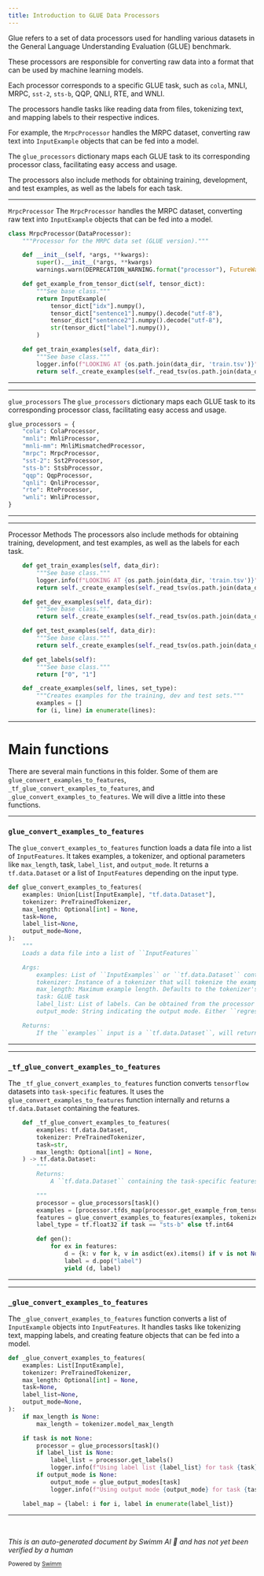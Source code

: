 ```yaml
---
title: Introduction to GLUE Data Processors
---
```

Glue refers to a set of data processors used for handling various datasets in the General Language Understanding Evaluation (GLUE) benchmark.

These processors are responsible for converting raw data into a format that can be used by machine learning models.

Each processor corresponds to a specific GLUE task, such as <SwmToken path="src/transformers/data/processors/glue.py" pos="621:2:2" line-data="    &quot;cola&quot;: ColaProcessor,">`cola`</SwmToken>, MNLI, MRPC, <SwmToken path="src/transformers/data/processors/glue.py" pos="625:2:4" line-data="    &quot;sst-2&quot;: Sst2Processor,">`sst-2`</SwmToken>, <SwmToken path="src/transformers/data/processors/glue.py" pos="93:16:18" line-data="        label_type = tf.float32 if task == &quot;sts-b&quot; else tf.int64">`sts-b`</SwmToken>, QQP, QNLI, RTE, and WNLI.

The processors handle tasks like reading data from files, tokenizing text, and mapping labels to their respective indices.

For example, the <SwmToken path="src/transformers/data/processors/glue.py" pos="170:2:2" line-data="class MrpcProcessor(DataProcessor):">`MrpcProcessor`</SwmToken> handles the MRPC dataset, converting raw text into <SwmToken path="src/transformers/data/processors/glue.py" pos="43:8:8" line-data="    examples: Union[List[InputExample], &quot;tf.data.Dataset&quot;],">`InputExample`</SwmToken> objects that can be fed into a model.

The <SwmToken path="src/transformers/data/processors/glue.py" pos="90:5:5" line-data="        processor = glue_processors[task]()">`glue_processors`</SwmToken> dictionary maps each GLUE task to its corresponding processor class, facilitating easy access and usage.

The processors also include methods for obtaining training, development, and test examples, as well as the labels for each task.

<SwmSnippet path="/src/transformers/data/processors/glue.py" line="170">

---

<SwmToken path="src/transformers/data/processors/glue.py" pos="170:2:2" line-data="class MrpcProcessor(DataProcessor):">`MrpcProcessor`</SwmToken> The <SwmToken path="src/transformers/data/processors/glue.py" pos="170:2:2" line-data="class MrpcProcessor(DataProcessor):">`MrpcProcessor`</SwmToken> handles the MRPC dataset, converting raw text into <SwmToken path="src/transformers/data/processors/glue.py" pos="179:3:3" line-data="        return InputExample(">`InputExample`</SwmToken> objects that can be fed into a model.

```python
class MrpcProcessor(DataProcessor):
    """Processor for the MRPC data set (GLUE version)."""

    def __init__(self, *args, **kwargs):
        super().__init__(*args, **kwargs)
        warnings.warn(DEPRECATION_WARNING.format("processor"), FutureWarning)

    def get_example_from_tensor_dict(self, tensor_dict):
        """See base class."""
        return InputExample(
            tensor_dict["idx"].numpy(),
            tensor_dict["sentence1"].numpy().decode("utf-8"),
            tensor_dict["sentence2"].numpy().decode("utf-8"),
            str(tensor_dict["label"].numpy()),
        )

    def get_train_examples(self, data_dir):
        """See base class."""
        logger.info(f"LOOKING AT {os.path.join(data_dir, 'train.tsv')}")
        return self._create_examples(self._read_tsv(os.path.join(data_dir, "train.tsv")), "train")

```

---

</SwmSnippet>

<SwmSnippet path="/src/transformers/data/processors/glue.py" line="620">

---

<SwmToken path="src/transformers/data/processors/glue.py" pos="620:0:0" line-data="glue_processors = {">`glue_processors`</SwmToken> The <SwmToken path="src/transformers/data/processors/glue.py" pos="620:0:0" line-data="glue_processors = {">`glue_processors`</SwmToken> dictionary maps each GLUE task to its corresponding processor class, facilitating easy access and usage.

```python
glue_processors = {
    "cola": ColaProcessor,
    "mnli": MnliProcessor,
    "mnli-mm": MnliMismatchedProcessor,
    "mrpc": MrpcProcessor,
    "sst-2": Sst2Processor,
    "sts-b": StsbProcessor,
    "qqp": QqpProcessor,
    "qnli": QnliProcessor,
    "rte": RteProcessor,
    "wnli": WnliProcessor,
}
```

---

</SwmSnippet>

<SwmSnippet path="/src/transformers/data/processors/glue.py" line="186">

---

Processor Methods The processors also include methods for obtaining training, development, and test examples, as well as the labels for each task.

```python
    def get_train_examples(self, data_dir):
        """See base class."""
        logger.info(f"LOOKING AT {os.path.join(data_dir, 'train.tsv')}")
        return self._create_examples(self._read_tsv(os.path.join(data_dir, "train.tsv")), "train")

    def get_dev_examples(self, data_dir):
        """See base class."""
        return self._create_examples(self._read_tsv(os.path.join(data_dir, "dev.tsv")), "dev")

    def get_test_examples(self, data_dir):
        """See base class."""
        return self._create_examples(self._read_tsv(os.path.join(data_dir, "test.tsv")), "test")

    def get_labels(self):
        """See base class."""
        return ["0", "1"]

    def _create_examples(self, lines, set_type):
        """Creates examples for the training, dev and test sets."""
        examples = []
        for (i, line) in enumerate(lines):
```

---

</SwmSnippet>

# Main functions

There are several main functions in this folder. Some of them are <SwmToken path="src/transformers/data/processors/glue.py" pos="42:2:2" line-data="def glue_convert_examples_to_features(">`glue_convert_examples_to_features`</SwmToken>, <SwmToken path="src/transformers/data/processors/glue.py" pos="79:3:3" line-data="    def _tf_glue_convert_examples_to_features(">`_tf_glue_convert_examples_to_features`</SwmToken>, and <SwmToken path="src/transformers/data/processors/glue.py" pos="110:2:2" line-data="def _glue_convert_examples_to_features(">`_glue_convert_examples_to_features`</SwmToken>. We will dive a little into these functions.

<SwmSnippet path="/src/transformers/data/processors/glue.py" line="42">

---

### <SwmToken path="src/transformers/data/processors/glue.py" pos="42:2:2" line-data="def glue_convert_examples_to_features(">`glue_convert_examples_to_features`</SwmToken>

The <SwmToken path="src/transformers/data/processors/glue.py" pos="42:2:2" line-data="def glue_convert_examples_to_features(">`glue_convert_examples_to_features`</SwmToken> function loads a data file into a list of <SwmToken path="src/transformers/data/processors/glue.py" pos="51:18:18" line-data="    Loads a data file into a list of ``InputFeatures``">`InputFeatures`</SwmToken>. It takes examples, a tokenizer, and optional parameters like <SwmToken path="src/transformers/data/processors/glue.py" pos="45:1:1" line-data="    max_length: Optional[int] = None,">`max_length`</SwmToken>, task, <SwmToken path="src/transformers/data/processors/glue.py" pos="47:1:1" line-data="    label_list=None,">`label_list`</SwmToken>, and <SwmToken path="src/transformers/data/processors/glue.py" pos="48:1:1" line-data="    output_mode=None,">`output_mode`</SwmToken>. It returns a <SwmToken path="src/transformers/data/processors/glue.py" pos="43:13:17" line-data="    examples: Union[List[InputExample], &quot;tf.data.Dataset&quot;],">`tf.data.Dataset`</SwmToken> or a list of <SwmToken path="src/transformers/data/processors/glue.py" pos="51:18:18" line-data="    Loads a data file into a list of ``InputFeatures``">`InputFeatures`</SwmToken> depending on the input type.

```python
def glue_convert_examples_to_features(
    examples: Union[List[InputExample], "tf.data.Dataset"],
    tokenizer: PreTrainedTokenizer,
    max_length: Optional[int] = None,
    task=None,
    label_list=None,
    output_mode=None,
):
    """
    Loads a data file into a list of ``InputFeatures``

    Args:
        examples: List of ``InputExamples`` or ``tf.data.Dataset`` containing the examples.
        tokenizer: Instance of a tokenizer that will tokenize the examples
        max_length: Maximum example length. Defaults to the tokenizer's max_len
        task: GLUE task
        label_list: List of labels. Can be obtained from the processor using the ``processor.get_labels()`` method
        output_mode: String indicating the output mode. Either ``regression`` or ``classification``

    Returns:
        If the ``examples`` input is a ``tf.data.Dataset``, will return a ``tf.data.Dataset`` containing the
```

---

</SwmSnippet>

<SwmSnippet path="/src/transformers/data/processors/glue.py" line="79">

---

### <SwmToken path="src/transformers/data/processors/glue.py" pos="79:3:3" line-data="    def _tf_glue_convert_examples_to_features(">`_tf_glue_convert_examples_to_features`</SwmToken>

The <SwmToken path="src/transformers/data/processors/glue.py" pos="79:3:3" line-data="    def _tf_glue_convert_examples_to_features(">`_tf_glue_convert_examples_to_features`</SwmToken> function converts <SwmToken path="src/transformers/data/processors/glue.py" pos="31:3:3" line-data="    import tensorflow as tf">`tensorflow`</SwmToken> datasets into <SwmToken path="src/transformers/data/processors/glue.py" pos="87:15:17" line-data="            A ``tf.data.Dataset`` containing the task-specific features.">`task-specific`</SwmToken> features. It uses the <SwmToken path="src/transformers/data/processors/glue.py" pos="92:5:5" line-data="        features = glue_convert_examples_to_features(examples, tokenizer, max_length=max_length, task=task)">`glue_convert_examples_to_features`</SwmToken> function internally and returns a <SwmToken path="src/transformers/data/processors/glue.py" pos="80:4:8" line-data="        examples: tf.data.Dataset,">`tf.data.Dataset`</SwmToken> containing the features.

```python
    def _tf_glue_convert_examples_to_features(
        examples: tf.data.Dataset,
        tokenizer: PreTrainedTokenizer,
        task=str,
        max_length: Optional[int] = None,
    ) -> tf.data.Dataset:
        """
        Returns:
            A ``tf.data.Dataset`` containing the task-specific features.

        """
        processor = glue_processors[task]()
        examples = [processor.tfds_map(processor.get_example_from_tensor_dict(example)) for example in examples]
        features = glue_convert_examples_to_features(examples, tokenizer, max_length=max_length, task=task)
        label_type = tf.float32 if task == "sts-b" else tf.int64

        def gen():
            for ex in features:
                d = {k: v for k, v in asdict(ex).items() if v is not None}
                label = d.pop("label")
                yield (d, label)
```

---

</SwmSnippet>

<SwmSnippet path="/src/transformers/data/processors/glue.py" line="110">

---

### <SwmToken path="src/transformers/data/processors/glue.py" pos="110:2:2" line-data="def _glue_convert_examples_to_features(">`_glue_convert_examples_to_features`</SwmToken>

The <SwmToken path="src/transformers/data/processors/glue.py" pos="110:2:2" line-data="def _glue_convert_examples_to_features(">`_glue_convert_examples_to_features`</SwmToken> function converts a list of <SwmToken path="src/transformers/data/processors/glue.py" pos="111:6:6" line-data="    examples: List[InputExample],">`InputExample`</SwmToken> objects into <SwmToken path="src/transformers/data/processors/glue.py" pos="51:18:18" line-data="    Loads a data file into a list of ``InputFeatures``">`InputFeatures`</SwmToken>. It handles tasks like tokenizing text, mapping labels, and creating feature objects that can be fed into a model.

```python
def _glue_convert_examples_to_features(
    examples: List[InputExample],
    tokenizer: PreTrainedTokenizer,
    max_length: Optional[int] = None,
    task=None,
    label_list=None,
    output_mode=None,
):
    if max_length is None:
        max_length = tokenizer.model_max_length

    if task is not None:
        processor = glue_processors[task]()
        if label_list is None:
            label_list = processor.get_labels()
            logger.info(f"Using label list {label_list} for task {task}")
        if output_mode is None:
            output_mode = glue_output_modes[task]
            logger.info(f"Using output mode {output_mode} for task {task}")

    label_map = {label: i for i, label in enumerate(label_list)}
```

---

</SwmSnippet>

&nbsp;

*This is an auto-generated document by Swimm AI 🌊 and has not yet been verified by a human*

<SwmMeta version="3.0.0" repo-id="Z2l0aHViJTNBJTNBdHJhbnNmb3JtZXJzJTNBJTNBc2h1anV1dQ==" repo-name="transformers"><sup>Powered by [Swimm](/)</sup></SwmMeta>
